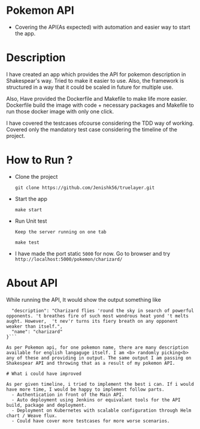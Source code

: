 # Pokemon API

- Covering the API(As expected) with automation and easier way to start the app.

# Description
I have created an app which provides the API for pokemon description in Shakespear's way. Tried to make it easier to use. Also, the framework is structured in a way that it could be scaled in future for multiple use.

Also, Have provided the Dockerfile and Makefile to make life more easier. Dockerfile build the image with code + necessary packages and Makefile to run those docker image with only one click.

I have covered the testcases ofcourse considering the TDD way of working. Covered only the mandatory test case considering the timeline of the project.

# How to Run ?
- Clone the project
  
  ```git clone https://github.com/Jenishk56/truelayer.git```
- Start the app
  
  ```make start```
- Run Unit test
  
  ```Keep the server running on one tab```
  
  ```make test``` 

- I have made the port static `5000` for now. Go to browser and try `http://localhost:5000/pokemon/charizard/`

# About API

While running the API, It would show the output something like 

```{
  "description": "Charizard flies 'round the sky in search of powerful opponents. 't breathes fire of such most wondrous heat yond 't melts aught. However,  't nev'r turns its fiery breath on any opponent weaker than itself.",
  "name": "charizard"
}```

As per Pokemon api, for one pokemon name, there are many description available for english langaguge itself. I am <b> randomly picking<b> any of these and providing in output. The same output I am passing on Shakespear API and throwing that as a result of my pokemon API.

# What i could have improved

As per given timeline, i tried to implement the best i can. If i would have more time, I would be happy to implement follow parts.
  - Authentication in front of the Main API.
  - Auto deployment using Jenkins or equivalant tools for the API build, package and deployment.
  - Deployment on Kubernetes with scalable configuration through Helm chart / Weave flux.
  - Could have cover more testcases for more worse scenarios.
  
